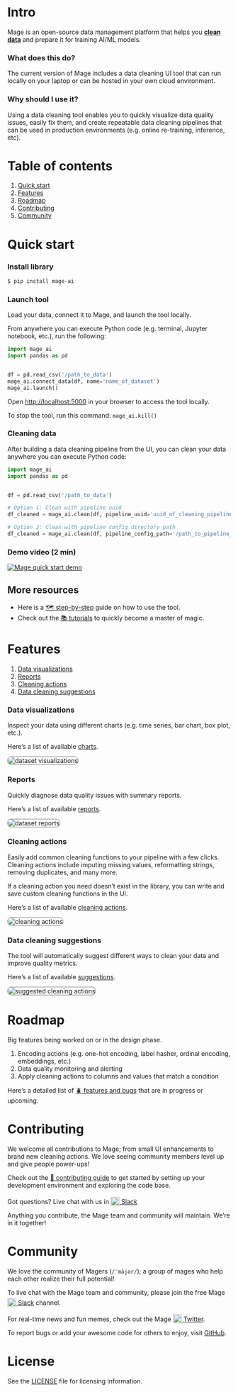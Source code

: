 # Intro
Mage is an open-source data management platform
that helps you
<span style="text-decoration: underline"><b>clean data</b></span> and
prepare it for training AI/ML models.

### What does this do?
The current version of Mage includes a data cleaning UI tool that can run locally on your laptop or
can be hosted in your own cloud environment.

### Why should I use it?
Using a data cleaning tool enables you to quickly visualize data quality issues,
easily fix them, and create repeatable data cleaning pipelines that can be used in
production environments (e.g. online re-training, inference, etc).

# Table of contents
1. [Quick start](#quick-start)
1. [Features](#features)
1. [Roadmap](#roadmap)
1. [Contributing](#contributing)
1. [Community](#community)

# Quick start

### Install library
```bash
$ pip install mage-ai
```

### Launch tool
Load your data, connect it to Mage, and launch the tool locally.


From anywhere you can execute Python code (e.g. terminal, Jupyter notebook, etc.),
run the following:

```python
import mage_ai
import pandas as pd


df = pd.read_csv('/path_to_data')
mage_ai.connect_data(df, name='name_of_dataset')
mage_ai.launch()
```

Open [http://localhost:5000](http://localhost:5000) in your browser to access the tool locally.

To stop the tool, run this command: `mage_ai.kill()`

### Cleaning data
After building a data cleaning pipeline from the UI,
you can clean your data anywhere you can execute Python code:

```python
import mage_ai
import pandas as pd


df = pd.read_csv('/path_to_data')

# Option 1: Clean with pipeline uuid
df_cleaned = mage_ai.clean(df, pipeline_uuid='uuid_of_cleaning_pipeline')

# Option 2: Clean with pipeline config directory path
df_cleaned = mage_ai.clean(df, pipeline_config_path='/path_to_pipeline_config_dir')
```

### Demo video (2 min)

[![Mage quick start demo](media/mage-demo-quick-start-youtube-preview.png)](https://www.youtube.com/watch?v=cRib1zOaqWs "Mage quick start demo")

## More resources

- Here is a [🗺️ step-by-step](docs/tutorials/quick-start.md) guide on how to use the tool.
- Check out the [📚 tutorials](docs/tutorials/README.md) to quickly become a master of magic.

# Features

1. [Data visualizations](#data-visualizations)
1. [Reports](#reports)
1. [Cleaning actions](#cleaning-actions)
1. [Data cleaning suggestions](#data-cleaning-suggestions)

### Data visualizations
Inspect your data using different charts (e.g. time series, bar chart, box plot, etc.).

Here’s a list of available [charts](docs/charts/README.md).

<img
  alt="dataset visualizations"
  src="media/dataset-overview-visualizations.png"
  style="border: 1px solid gray; border-radius: 8px;"
/>

### Reports
Quickly diagnose data quality issues with summary reports.

Here’s a list of available [reports](docs/reports/README.md).

<img
  alt="dataset reports"
  src="media/dataset-overview-reports.png"
  style="border: 1px solid gray; border-radius: 8px;"
/>

### Cleaning actions
Easily add common cleaning functions to your pipeline with a few clicks.
Cleaning actions include imputing missing values, reformatting strings, removing duplicates,
and many more.

If a cleaning action you need doesn’t exist in the library,
you can write and save custom cleaning functions in the UI.

Here’s a list of available [cleaning actions](docs/actions/README.md).

<img
  alt="cleaning actions"
  src="media/dataset-overview-actions-preview.png"
  style="border: 1px solid gray; border-radius: 8px;"
/>

### Data cleaning suggestions
The tool will automatically suggest different ways to clean your data and improve quality metrics.

Here’s a list of available [suggestions](docs/suggestions/README.md).

<img
  alt="suggested cleaning actions"
  src="media/dataset-overview.png"
  style="border: 1px solid gray; border-radius: 8px;"
/>

# Roadmap
Big features being worked on or in the design phase.

1. Encoding actions (e.g. one-hot encoding, label hasher, ordinal encoding, embeddings, etc.)
1. Data quality monitoring and alerting
1. Apply cleaning actions to columns and values that match a condition

Here’s a detailed list of [🪲 features and bugs](https://airtable.com/shrE1pn6fRsVlniOV)
that are in progress or upcoming.

# Contributing
We welcome all contributions to Mage;
from small UI enhancements to brand new cleaning actions.
We love seeing community members level up and give people power-ups!

Check out the [🎁 contributing guide](/docs/contributing/README.md) to get started
by setting up your development environment and
exploring the code base.

Got questions? Live chat with us in
[<img alt="Slack" height="20" src="https://thepostsportsbar.com/wp-content/uploads/2017/02/Slack-Logo.png" style="position: relative; top: 4px;" /> Slack](https://www.mage.ai/chat)

Anything you contribute, the Mage team and community will maintain. We’re in it together!

# Community
We love the community of Magers (`/ˈmājər/`);
a group of mages who help each other realize their full potential!

To live chat with the Mage team and community,
please join the free Mage [<img alt="Slack" height="20" src="https://thepostsportsbar.com/wp-content/uploads/2017/02/Slack-Logo.png" style="position: relative; top: 4px;" /> Slack](https://www.mage.ai/chat)
channel.

For real-time news and fun memes, check out the Mage
[<img alt="Twitter" height="20" src="https://upload.wikimedia.org/wikipedia/commons/thumb/4/4f/Twitter-logo.svg/2491px-Twitter-logo.svg.png" style="position: relative; top: 4px;" /> Twitter](https://twitter.com/mage_ai).

To report bugs or add your awesome code for others to enjoy,
visit [GitHub](https://github.com/mage-ai/mage-ai).

# License
See the [LICENSE](LICENSE) file for licensing information.
